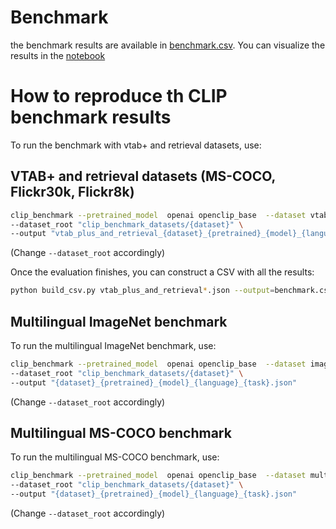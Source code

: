 # Benchmark

the benchmark results are available in [benchmark.csv](benchmark.csv).
You can visualize the results in the [notebook](results.ipynb)

# How to reproduce th CLIP benchmark results

To run the benchmark with vtab+ and retrieval datasets, use:

## VTAB+ and retrieval datasets (MS-COCO, Flickr30k, Flickr8k)

```bash
clip_benchmark --pretrained_model  openai openclip_base  --dataset vtab+ retrieval \
--dataset_root "clip_benchmark_datasets/{dataset}" \
--output "vtab_plus_and_retrieval_{dataset}_{pretrained}_{model}_{language}_{task}.json"
```
(Change `--dataset_root` accordingly)

Once the evaluation finishes, you can construct a CSV with all the results:

```bash
python build_csv.py vtab_plus_and_retrieval*.json --output=benchmark.csv
```

## Multilingual ImageNet benchmark

To run the multilingual ImageNet benchmark, use:

```bash
clip_benchmark --pretrained_model  openai openclip_base  --dataset imagenet1k --language zh it jp en \
--dataset_root "clip_benchmark_datasets/{dataset}" \
--output "{dataset}_{pretrained}_{model}_{language}_{task}.json"
```

(Change `--dataset_root` accordingly)

## Multilingual MS-COCO benchmark

To run the multilingual MS-COCO benchmark, use:

```bash
clip_benchmark --pretrained_model  openai openclip_base  --dataset multilingual_mscoco_captions --language es it ko pl ru tr zh en \
--dataset_root "clip_benchmark_datasets/{dataset}" \
--output "{dataset}_{pretrained}_{model}_{language}_{task}.json"
```

(Change `--dataset_root` accordingly)
